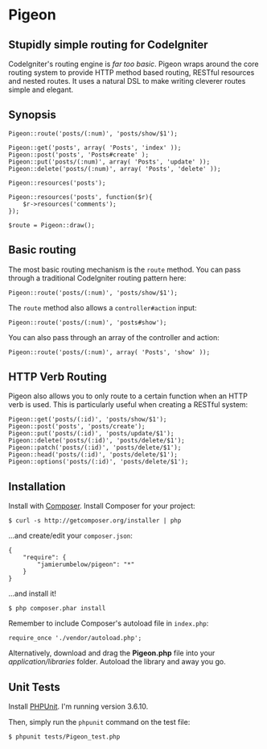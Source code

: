 # Pigeon
## Stupidly simple routing for CodeIgniter

CodeIgniter's routing engine is _far too basic_. Pigeon wraps around the core routing system to provide HTTP method based routing, RESTful resources and nested routes. It uses a natural DSL to make writing cleverer routes simple and elegant.

## Synopsis

	Pigeon::route('posts/(:num)', 'posts/show/$1');

	Pigeon::get('posts', array( 'Posts', 'index' ));
	Pigeon::post('posts', 'Posts#create' );
	Pigeon::put('posts/(:num)', array( 'Posts', 'update' ));
	Pigeon::delete('posts/(:num)', array( 'Posts', 'delete' ));

	Pigeon::resources('posts');

	Pigeon::resources('posts', function($r){
		$r->resources('comments');
	});

	$route = Pigeon::draw();

## Basic routing

The most basic routing mechanism is the `route` method. You can pass through a traditional CodeIgniter routing pattern here:

	Pigeon::route('posts/(:num)', 'posts/show/$1');

The `route` method also allows a `controller#action` input:

	Pigeon::route('posts/(:num)', 'posts#show');

You can also pass through an array of the controller and action:

	Pigeon::route('posts/(:num)', array( 'Posts', 'show' ));

## HTTP Verb Routing

Pigeon also allows you to only route to a certain function when an HTTP verb is used. This is particularly useful when creating a RESTful system:

	Pigeon::get('posts/(:id)', 'posts/show/$1');
	Pigeon::post('posts', 'posts/create');
	Pigeon::put('posts/(:id)', 'posts/update/$1');
	Pigeon::delete('posts/(:id)', 'posts/delete/$1');
	Pigeon::patch('posts/(:id)', 'posts/delete/$1');
	Pigeon::head('posts/(:id)', 'posts/delete/$1');
	Pigeon::options('posts/(:id)', 'posts/delete/$1');

## Installation

Install with [Composer](http://getcomposer.org/). Install Composer for your project:

    $ curl -s http://getcomposer.org/installer | php

...and create/edit your `composer.json`:

    {
        "require": {
            "jamierumbelow/pigeon": "*"
        }
    }

...and install it!

    $ php composer.phar install

Remember to include Composer's autoload file in `index.php`:

    require_once './vendor/autoload.php';

Alternatively, download and drag the **Pigeon.php** file into your _application/libraries_ folder. Autoload the library and away you go.

Unit Tests
----------

Install [PHPUnit](https://github.com/sebastianbergmann/phpunit). I'm running version 3.6.10.

Then, simply run the `phpunit` command on the test file:

    $ phpunit tests/Pigeon_test.php